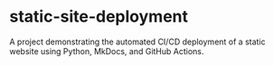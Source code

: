 # static-site-deployment
A project demonstrating the automated CI/CD deployment of a static website using Python, MkDocs, and GitHub Actions.
